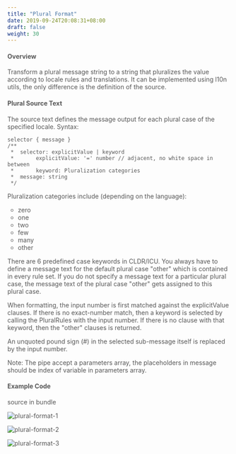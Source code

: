 ```yaml
---
title: "Plural Format"
date: 2019-09-24T20:08:31+08:00
draft: false
weight: 30
---
```



#### **Overview**

Transform a plural message string to a string that pluralizes the value according to locale rules and translations. It can be implemented using l10n utils, the only difference is the definition of the source.


#### **Plural Source Text**

The source text defines the message output for each plural case of the specified locale. Syntax:

```
selector { message }
/**
 *  selector: explicitValue | keyword
 *       explicitValue: '=' number // adjacent, no white space in between
 *       keyword: Pluralization categories
 *  message: string
 */

 ```

 Pluralization categories include (depending on the language):

- zero
- one
- two
- few
- many
- other

There are 6 predefined case keywords in CLDR/ICU. You always have to define a message text for the default plural case "other" which is contained in every rule set. If you do not specify a message text for a particular plural case, the message text of the plural case "other" gets assigned to this plural case.

When formatting, the input number is first matched against the explicitValue clauses. If there is no exact-number match, then a keyword is selected by calling the PluralRules with the input number. If there is no clause with that keyword, then the "other" clauses is returned.

An unquoted pound sign (#) in the selected sub-message itself is replaced by the input number.

Note: The pipe accept a parameters array, the placeholders in message should be index of variable in parameters array.

#### **Example Code**

source in bundle


![plural-format-1](https://github.com/zmengjiao/singleton/raw/website/content/en/images/plural-format/plural-format-1.png)


![plural-format-2](https://github.com/zmengjiao/singleton/raw/website/content/en/images/plural-format/plural-format-2.png)


![plural-format-3](https://github.com/zmengjiao/singleton/raw/website/content/en/images/plural-format/plural-format-3.png)


<style>
    html {
        font-family: Metropolis;
        color: #575757;
    }
    section strong {
        font-weight: 400;
    }
    article section.page pre {
        background-color: #fafafa;
        border:1px solid #ccc;
        padding-top: 2rem;
    }
    ul li {
        list-style: circle;
    }
</style>